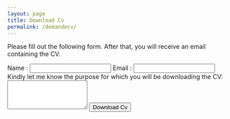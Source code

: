 ```yaml
---
layout: page
title: Download Cv
permalink: /demandecv/
---
```

<div class="intro-text">
    <p>Please fill out the following form. After that, you will receive an email containing the CV.</p>
</div>
<form action="https://formspree.io/f/xpwaerda" method="POST">
    <label for="name"> Name :</label>
    <input type="text" name="name" id="name" required>
    <label for="email">Email :</label>
    <input type="email" name="email" id="email" required>
    <label for="message">Kindly let me know the purpose for which you will be downloading the CV:</label>
    <textarea name="message" id="message" rows="4" required></textarea>
    <button type="submit">Download Cv</button>
</form>